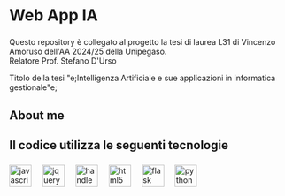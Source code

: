 <h1 align="left">Web App IA </h1>

###

<p align="left">Questo repository è collegato al progetto la tesi di laurea L31 di Vincenzo Amoruso dell'AA 2024/25 della Unipegaso. <br/>Relatore Prof. Stefano D&apos;Urso</p>
<p align="left">Titolo della tesi &quote;Intelligenza Artificiale e sue applicazioni in informatica gestionale&quote;</p>
</p>


###

<h2 align="left">About me</h2>

###

<h2 align="left">Il codice utilizza le seguenti tecnologie</h2>

###

<div align="left">
  <img src="https://cdn.jsdelivr.net/gh/devicons/devicon/icons/javascript/javascript-original.svg" height="40" alt="javascript logo"  />
  <img width="12" />
  <img src="https://cdn.jsdelivr.net/gh/devicons/devicon/icons/jquery/jquery-original.svg" height="40" alt="jquery logo"  />
  <img width="12" />
  <img src="https://cdn.jsdelivr.net/gh/devicons/devicon/icons/handlebars/handlebars-original.svg" height="40" alt="handlebars logo"  />
  <img width="12" />
  <img src="https://cdn.jsdelivr.net/gh/devicons/devicon/icons/html5/html5-original.svg" height="40" alt="html5 logo"  />
  <img width="12" />
  <img src="https://cdn.jsdelivr.net/gh/devicons/devicon/icons/flask/flask-original.svg" height="40" alt="flask logo"  />
  <img width="12" />
  <img src="https://cdn.jsdelivr.net/gh/devicons/devicon/icons/python/python-original.svg" height="40" alt="python logo"  />
</div>

###
